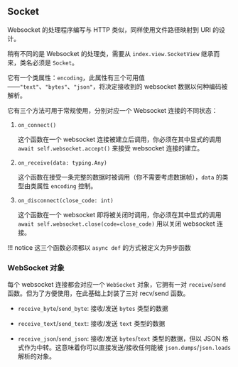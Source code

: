 ## Socket

Websocket 的处理程序编写与 HTTP 类似，同样使用文件路径映射到 URI 的设计。

稍有不同的是 Websocket 的处理类，需要从 `index.view.SocketView` 继承而来，类名必须是 `Socket`。

它有一个类属性：`encoding`，此属性有三个可用值——`"text"`、`"bytes"`、`"json"`，将决定接收到的 websocket 数据以何种编码被解析。

它有三个方法可用于常规使用，分别对应一个 Websocket 连接的不同状态：

1. `on_connect()`

    这个函数在一个 websocket 连接被建立后调用，你必须在其中显式的调用 `await self.websocket.accept()` 来接受 websocket 连接的建立。

2. `on_receive(data: typing.Any)`

    这个函数在接受一条完整的数据时被调用（你不需要考虑数据帧），`data` 的类型由类属性 `encoding` 控制。

3. `on_disconnect(close_code: int)`

    这个函数在一个 websocket 即将被关闭时调用，你必须在其中显式的调用 `await self.websocket.close(code=close_code)` 用以关闭 websocket 连接。

!!! notice
    这三个函数必须都以 `async def` 的方式被定义为异步函数

### WebSocket 对象

每个 websocket 连接都会对应一个 `WebSocket` 对象，它拥有一对 `receive`/`send` 函数。但为了方便使用，在此基础上封装了三对 recv/send 函数。

- `receive_byte`/`send_byte`: 接收/发送 `bytes` 类型的数据

- `receive_text`/`send_text`: 接收/发送 `text` 类型的数据

- `receive_json`/`send_json`: 接收/发送 `bytes`/`text` 类型的数据，但以 JSON 格式作为中转。这意味着你可以直接发送/接收任何能被 `json.dumps`/`json.loads` 解析的对象。

